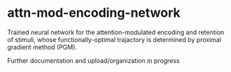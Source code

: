 # attn-mod-encoding-network
Trained neural network for the attention-modulated encoding and retention of stimuli, whose functionally-optimal trajactory is determined by proximal gradient method (PGM). 

Further documentation and upload/organization in progress
